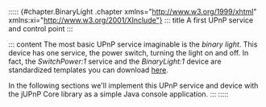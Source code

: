 ::::: {#chapter.BinaryLight .chapter xmlns="http://www.w3.org/1999/xhtml" xmlns:xi="http://www.w3.org/2001/XInclude"}
::: title
A first UPnP service and control point
:::

::: content
The most basic UPnP service imaginable is the *binary light*. This
device has one service, the power switch, turning the light on and off.
In fact, the *SwitchPower:1* service and the *BinaryLight:1* device are
standardized templates you can download
[here](http://www.upnp.org/resources/documents.asp).

In the following sections we\'ll implement this UPnP service and device
with the jUPnP Core library as a simple Java console application.
:::
:::::

